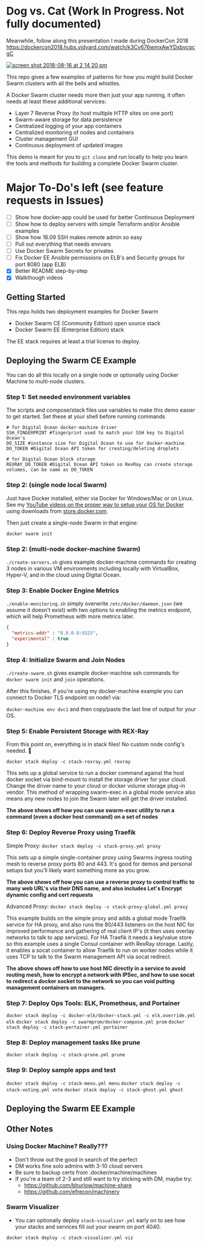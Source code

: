 # Dog vs. Cat (Work In Progress. Not fully documented)

Meanwhile, follow along this presentation I made during DockerCon 2018
https://dockercon2018.hubs.vidyard.com/watch/k3Cv676wmxAwYDxbvcgcgC

[![screen shot 2018-08-16 at 2 14 20 pm](https://user-images.githubusercontent.com/6694151/44226710-bcb86900-a15e-11e8-87cf-ad930cfc8241.jpg)](https://dockercon2018.hubs.vidyard.com/watch/k3Cv676wmxAwYDxbvcgcgC)

This repo gives a few examples of patterns for how you might build Docker Swarm clusters with all the bells and whistles. 

A Docker Swarm cluster needs more then just your app running, it often needs at least these additional services:

- Layer 7 Reverse Proxy (to host multiple HTTP sites on one port)
- Swarm-aware storage for data persistence
- Centralized logging of your app containers
- Centralized monitoring of nodes and containers
- Cluster management GUI
- Continuous deployment of updated images

This demo is meant for you to `git clone` and run locally to help you learn the tools and methods for building a complete Docker Swarm cluster.

# Major To-Do's left (see feature requests in Issues)

- [ ] Show how docker-app could be used for better Continuous Deployment
- [ ] Show how to deploy servers with simple Terraform and/or Ansible examples
- [ ] Show how 18.09 SSH makes remote admin so easy
- [ ] Pull out everything that needs envvars
- [ ] Use Docker Swarm Secrets for privates
- [ ] Fix Docker EE Ansible permissions on ELB's and Security groups for port 8080 (app ELB)
- [x] Better README step-by-step
- [x] Walkthough videos

## Getting Started

This repo holds two deployment examples for Docker Swarm

- Docker Swarm CE (Community Edition) open source stack
- Docker Swarm EE (Enterprise Edition) stack

The EE stack requires at least a trial license to deploy.

## Deploying the Swarm CE Example

You can do all this locally on a single node or optionally using Docker Machine to multi-node clusters.

### Step 1: Set needed environment variables

The scripts and compose/stack files use variables to make this demo easier to get started. Set these at your shell before running commands

```shell
# for Digital Ocean docker-machine driver
SSH_FINGERPRINT #fingerprint used to match your SSH key to Digital Ocean's
DO_SIZE #instance size for Digital Ocean to use for docker-machine
DO_TOKEN #Digital Ocean API token for creating/deleting droplets

# for Digital Ocean block storage
REXRAY_DO_TOKEN #Digital Ocean API token so RexRay can create storage volumes, can be same as DO_TOKEN

```

### Step 2: (single node local Swarm)

Just have Docker installed, either via Docker for Windows/Mac or on Linux. See my [YouTube videos on the proper way to setup your OS for Docker](https://www.youtube.com/watch?v=Fc7Rjll30jY&list=PL6cactdCCnTLqhFgmXAVdwLPCM_SZdGYq) using downloads from [store.docker.com](https://store.docker.com).

Then just create a single-node Swarm in that engine:

`docker swarm init`

### Step 2: (multi-node docker-machine Swarm)

`./create-servers.sh` gives example docker-machine commands for creating 3 nodes in various VM environments including locally with VirtualBox, Hyper-V, and in the cloud using Digital Ocean.

### Step 3: Enable Docker Engine Metrics

`./enable-monitoring.sh` simply overwrite `/etc/docker/daemon.json` (we assume it doesn't exist) with two options to enabling the metrics endpoint, which will help Prometheus with more metrics later.
```json
{
  "metrics-addr" : "0.0.0.0:9323",
  "experimental" : true
}
```

### Step 4: Initialize Swarm and Join Nodes

`./create-swarm.sh` gives example docker-machine ssh commands for `docker swarm init` and `join` operations.

After this finishes, if you're using my docker-machine example you can connect to Docker TLS endpoint on node1 via:

`docker-machine env dvc1` and then copy/paste the last line of output for your OS.

### Step 5: Enable Persistent Storage with REX-Ray

From this point on, everything is in stack files! No custom node config's needed. 🎉

`docker stack deploy -c stack-rexray.yml rexray`

This sets up a global service to run a docker command against the host docker socket via bind-mount to install the storage driver for your cloud. Change the driver name to your cloud or docker volume storage plug-in vendor. This method of wrapping swarm-exec in a global mode service also means any new nodes to join the Swarm later will get the driver installed.

**The above shows off how you can use swarm-exec utility to run a command (even a docker host command) on a set of nodes**

### Step 6: Deploy Reverse Proxy using Traefik

Simple Proxy: `docker stack deploy -c stack-proxy.yml proxy`

This sets up a simple single-container proxy using Swarms ingress routing mesh to reverse proxy ports 80 and 443. It's good for demos and personal setups but you'll likely want something more as you grow.

**The above shows off how you can use a reverse proxy to control traffic to many web URL's via their DNS name, and also includes Let's Encrypt dynamic config and cert requests**

Advanced Proxy: `docker stack deploy -c stack-proxy-global.yml proxy`

This example builds on the simple proxy and adds a global mode Traefik service for HA proxy, and also runs the 80/443 listeners on the host NIC for improved performance and gathering of real client IP's (it then uses overlay networks to talk to app services). For HA Traefik it needs a key/value store so this example uses a single Consul container with RexRay storage. Lastly, it enables a socat container to allow Traefik to run on worker nodes while it uses TCP to talk to the Swarm management API via socat redirect.

**The above shows off how to use host NIC directly in a service to avoid routing mesh, how to encrypt a network with IPSec, and how to use socat to redirect a docker socket to the network so you can void putting management containers on managers.**

### Step 7: Deploy Ops Tools: ELK, Prometheus, and Portainer

`docker stack deploy -c docker-elk/docker-stack.yml -c elk.override.yml elk`
`docker stack deploy -c swarmprom/docker-compose.yml prom`
`docker stack deploy -c stack-portainer.yml portainer`

### Step 8: Deploy management tasks like prune

`docker stack deploy -c stack-prune.yml prune`

### Step 9: Deploy sample apps and test

`docker stack deploy -c stack-menu.yml menu`
`docker stack deploy -c stack-voting.yml vote`
`docker stack deploy -c stack-ghost.yml ghost`

## Deploying the Swarm EE Example

## Other Notes

### Using Docker Machine? Really???
- Don't throw out the good in search of the perfect
- DM works fine solo admins with 3-10 cloud servers
- Be sure to backup certs from .docker/machine/machines
- If you're a team of 2-3 and still want to try sticking with DM, maybe try:
  - https://github.com/bhurlow/machine-share
  - https://github.com/efrecon/machinery

### Swarm Visualizer
- You can optionally deploy `stack-visualizer.yml` early on to see how your stacks and services fill out your swarm on port 4040.

`docker stack deploy -c stack-visualizer.yml viz`
